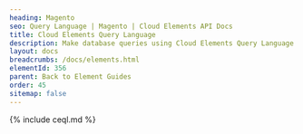 ```yaml
---
heading: Magento
seo: Query Language | Magento | Cloud Elements API Docs
title: Cloud Elements Query Language
description: Make database queries using Cloud Elements Query Language.
layout: docs
breadcrumbs: /docs/elements.html
elementId: 356
parent: Back to Element Guides
order: 45
sitemap: false
---
```


{% include ceql.md %}
